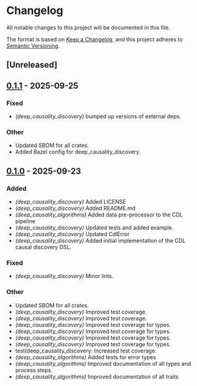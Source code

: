 # Changelog

All notable changes to this project will be documented in this file.

The format is based on [Keep a Changelog](https://keepachangelog.com/en/1.0.0/),
and this project adheres to [Semantic Versioning](https://semver.org/spec/v2.0.0.html).

## [Unreleased]

## [0.1.1](https://github.com/deepcausality-rs/deep_causality/compare/deep_causality_discovery-v0.1.0...deep_causality_discovery-v0.1.1) - 2025-09-25

### Fixed

- *(deep_causality_discovery)* bumped up versions of external deps.

### Other

- Updated SBOM for all crates.
- Added Bazel config for deep_causality_discovery.

## [0.1.0](https://github.com/marvin-hansen/deep_causality/releases/tag/deep_causality_discovery-v0.1.0) - 2025-09-23

### Added

- *(deep_causality_discovery)* Added LICENSE
- *(deep_causality_discovery)* Added README.md
- *(deep_causality_algorithms)* Added data pre-processor to the CDL pipeline
- *(deep_causality_discovery)* Updated tests and added example.
- *(deep_causality_discovery)* Updated CdlError
- *(deep_causality_discovery)* Added initial implementation of the CDL causal discovery DSL.

### Fixed

- *(deep_causality_discovery)* Minor lints.

### Other

- Updated SBOM for all crates.
- *(deep_causality_discovery)* Improved test coverage.
- *(deep_causality_discovery)* Improved test coverage.
- *(deep_causality_discovery)* Improved test coverage for types.
- *(deep_causality_discovery)* Improved test coverage for types.
- *(deep_causality_discovery)* Improved test coverage for types.
- *(deep_causality_discovery)* Improved test coverage for types.
- test(deep_causality_discovery: Increased test coverage.
- *(deep_causality_algorithms)* Added tests for error types
- *(deep_causality_algorithms)* Improved documentation of all types and process steps.
- *(deep_causality_algorithms)* Improved documentation of all traits

